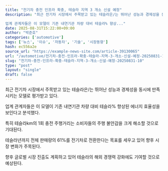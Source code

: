 ```yaml
---
title: "전기차 충전 인프라 확충, 테슬라 지역 3 개소 신설 예정"
description: "최근 전기차 시장에서 주목받고 있는 테슬라은/는 뛰어난 성능과 경제성을 동시에 만족시키는 모델로 평가받고 있다.

업계 관계자들은 이 모델이 기존 내연기관 차량 대비 테슬라% 향상..."
date: 2025-08-31T15:22:00+09:00
author: "박준호"
categories: ['automotive']
tags: ['뉴스', '이슈', '자동차', '기술', '시장동향']
hash: ec556a2e
source_url: "https://example-news-site.com/article-39130065"
url: "/automotive/전기차-충전-인프라-확충-테슬라-지역-3-개소-신설-예정-20250831-10/"
slug: "전기차-충전-인프라-확충-테슬라-지역-3-개소-신설-예정-20250831-10"
type: "post"
layout: "single"
draft: false
---
```


최근 전기차 시장에서 주목받고 있는 테슬라은/는 뛰어난 성능과 경제성을 동시에 만족시키는 모델로 평가받고 있다.

업계 관계자들은 이 모델이 기존 내연기관 차량 대비 테슬라% 향상된 에너지 효율성을 보인다고 분석했다.

특히 테슬라km의 1회 충전 주행거리는 소비자들의 주행 불안감을 크게 해소할 것으로 기대된다.

테슬라년까지 전체 판매량의 61%를 전기차로 전환한다는 목표를 세우고 있어 향후 시장 변화가 주목된다.

향후 글로벌 시장 진출도 계획하고 있어 테슬라의 해외 경쟁력 강화에도 기여할 것으로 예상된다.
